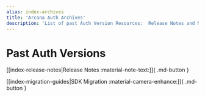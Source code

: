 ```yaml
---
alias: index-archives
title: 'Arcana Auth Archives'
description: 'List of past Auth Version Resources:  Release Notes and Migration Guides'
---
```


# Past Auth Versions

[[index-release-notes|Release Notes :material-note-text:]]{ .md-button }

[[index-migration-guides|SDK Migration :material-camera-enhance:]]{ .md-button }

